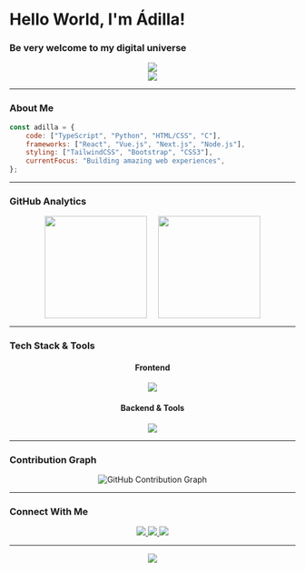 # Hello World, I'm Ádilla!
### Be very welcome to my digital universe

<div align="center">
  <img src="https://readme-typing-svg.herokuapp.com/?font=Fira+Code&size=30&center=true&vCenter=true&width=600&height=70&duration=4000&pause=1000&color=70A5FD&lines=Full+Stack+Developer;Frontend+%26+Backend+Enthusiast;Always+Learning+New+Things;Creating+Amazing+Experiences!" />
</div>

<div align="center">
  <img src="https://capsule-render.vercel.app/api?type=waving&color=gradient&height=60&section=header&width=100%" />
</div>

---

### About Me

```javascript
const adilla = {
    code: ["TypeScript", "Python", "HTML/CSS", "C"],
    frameworks: ["React", "Vue.js", "Next.js", "Node.js"],
    styling: ["TailwindCSS", "Bootstrap", "CSS3"],
    currentFocus: "Building amazing web experiences",
};
```

---

### GitHub Analytics

<div align="center" style="display: flex; flex-wrap: wrap; justify-content: center; gap: 20px;">
  <img height="180em" src="https://github-readme-stats.vercel.app/api?username=Adilla-rgp&show_icons=true&include_all_commits=true&count_private=true&hide_border=true&bg_color=0D1117&title_color=70A5FD&icon_color=70A5FD&text_color=C9D1D9&border_radius=10"/>
  
  <img height="180em" src="https://github-readme-stats.vercel.app/api/top-langs/?username=Adilla-rgp&layout=compact&langs_count=8&hide_border=true&bg_color=0D1117&title_color=70A5FD&text_color=C9D1D9&border_radius=10"/>
</div>

---

### Tech Stack & Tools

<div align="center">
  
#### Frontend
<img src="https://skillicons.dev/icons?i=html,css,javascript,react,vue,nextjs,tailwind,bootstrap" />

#### Backend & Tools
<img src="https://skillicons.dev/icons?i=nodejs,python,c,git,github,vscode,figma" />

</div>

---

### Contribution Graph

<div align="center">
  <img src="https://github-readme-activity-graph.vercel.app/graph?username=Adilla-rgp&bg_color=0D1117&color=70A5FD&line=70A5FD&point=C9D1D9&area=true&hide_border=true&custom_title=My%20Coding%20Activity&radius=10" alt="GitHub Contribution Graph" />
</div>

---

### Connect With Me

<div align="center">
  <a href="mailto:adillarobertagomespereira@gmail.com">
    <img src="https://img.shields.io/badge/Gmail-D14836?style=for-the-badge&logo=gmail&logoColor=white" />
  </a>
  <a href="https://www.linkedin.com/in/ádilla-gomes" target="_blank">
    <img src="https://img.shields.io/badge/LinkedIn-0077B5?style=for-the-badge&logo=linkedin&logoColor=white" />
  </a>
  <a href="https://github.com/Adilla-rgp" target="_blank">
    <img src="https://img.shields.io/badge/GitHub-100000?style=for-the-badge&logo=github&logoColor=white" />
  </a>
</div>

---

<div align="center">
  <img src="https://capsule-render.vercel.app/api?type=waving&color=gradient&height=60&section=footer&width=100%" />
  
</div>
